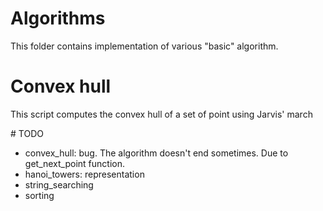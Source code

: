 # Algorithms
This folder contains implementation of various "basic" algorithm.


# Convex hull
This script computes the convex hull of a set of point using Jarvis' march

# TODO
* convex_hull: bug. The algorithm doesn't end sometimes. Due to get_next_point function.
* hanoi_towers: representation
* string_searching
* sorting